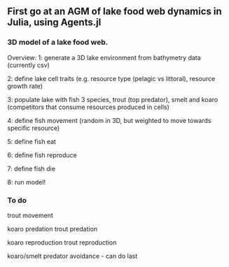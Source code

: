 ## First go at an AGM of lake food web dynamics in Julia, using Agents.jl

### 3D model of a lake food web.

Overview:
1: generate a 3D lake environment from bathymetry data (currently csv)

2: define lake cell traits (e.g. resource type (pelagic vs littoral), resource growth rate)

3: populate lake with fish 3 species, trout (top predator), smelt and koaro (competitors that consume resources produced in cells)

4: define fish movement (random in 3D, but weighted to move towards specific resource)

5: define fish eat

6: define fish reproduce

7: define fish die

8: run model!



### To do
trout movement

koaro predation
trout predation

koaro reproduction
trout reproduction

koaro/smelt predator avoidance - can do last
